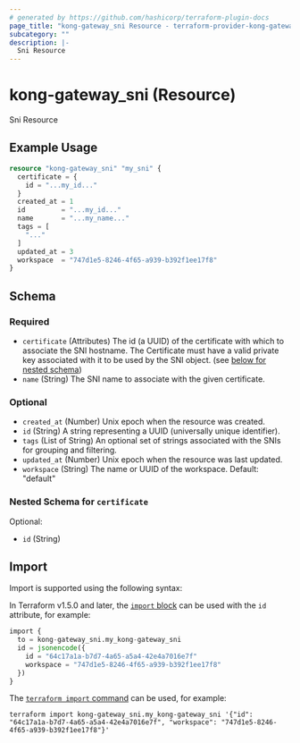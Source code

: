 ```yaml
---
# generated by https://github.com/hashicorp/terraform-plugin-docs
page_title: "kong-gateway_sni Resource - terraform-provider-kong-gateway"
subcategory: ""
description: |-
  Sni Resource
---
```


# kong-gateway_sni (Resource)

Sni Resource

## Example Usage

```terraform
resource "kong-gateway_sni" "my_sni" {
  certificate = {
    id = "...my_id..."
  }
  created_at = 1
  id         = "...my_id..."
  name       = "...my_name..."
  tags = [
    "..."
  ]
  updated_at = 3
  workspace  = "747d1e5-8246-4f65-a939-b392f1ee17f8"
}
```

<!-- schema generated by tfplugindocs -->
## Schema

### Required

- `certificate` (Attributes) The id (a UUID) of the certificate with which to associate the SNI hostname. The Certificate must have a valid private key associated with it to be used by the SNI object. (see [below for nested schema](#nestedatt--certificate))
- `name` (String) The SNI name to associate with the given certificate.

### Optional

- `created_at` (Number) Unix epoch when the resource was created.
- `id` (String) A string representing a UUID (universally unique identifier).
- `tags` (List of String) An optional set of strings associated with the SNIs for grouping and filtering.
- `updated_at` (Number) Unix epoch when the resource was last updated.
- `workspace` (String) The name or UUID of the workspace. Default: "default"

<a id="nestedatt--certificate"></a>
### Nested Schema for `certificate`

Optional:

- `id` (String)

## Import

Import is supported using the following syntax:

In Terraform v1.5.0 and later, the [`import` block](https://developer.hashicorp.com/terraform/language/import) can be used with the `id` attribute, for example:

```terraform
import {
  to = kong-gateway_sni.my_kong-gateway_sni
  id = jsonencode({
    id = "64c17a1a-b7d7-4a65-a5a4-42e4a7016e7f"
    workspace = "747d1e5-8246-4f65-a939-b392f1ee17f8"
  })
}
```

The [`terraform import` command](https://developer.hashicorp.com/terraform/cli/commands/import) can be used, for example:

```shell
terraform import kong-gateway_sni.my_kong-gateway_sni '{"id": "64c17a1a-b7d7-4a65-a5a4-42e4a7016e7f", "workspace": "747d1e5-8246-4f65-a939-b392f1ee17f8"}'
```
